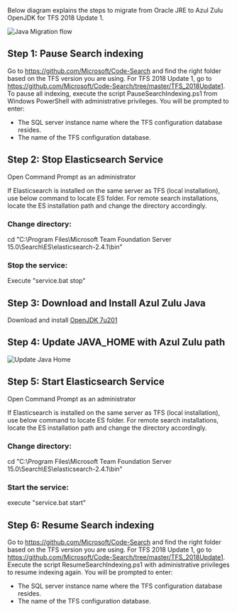 

Below diagram explains the steps to migrate from Oracle JRE to Azul Zulu OpenJDK for TFS 2018 Update 1.

![Java Migration flow](https://github.com/msftazdev/Code-Search/blob/msftazdev-patch-1/Java%20Migration/flow1.png)

## Step 1: Pause Search indexing
Go to https://github.com/Microsoft/Code-Search and find the right folder based on the TFS version you are using. For TFS 2018 Update 1, go to https://github.com/Microsoft/Code-Search/tree/master/TFS_2018Update1. To pause all indexing, execute the script PauseSearchIndexing.ps1 from Windows PowerShell with administrative privileges. You will be prompted to enter:

* The SQL server instance name where the TFS configuration database resides.
* The name of the TFS configuration database.

## Step 2: Stop Elasticsearch Service
Open Command Prompt as an administrator 

If Elasticsearch is installed on the same server as TFS (local installation), use below command to locate ES folder. For remote search installations, locate the ES installation path and change the directory accordingly.
### Change directory: 
cd "C:\Program Files\Microsoft Team Foundation Server 15.0\Search\ES\elasticsearch-2.4.1\bin"
### Stop the service:
Execute "service.bat stop"

## Step 3: Download and Install Azul Zulu Java 
Download and install [OpenJDK 7u201](https://cdn.azul.com/zulu/bin/zulu7.25.0.5-jdk7.0.201-win_x64.msi)

## Step 4: Update JAVA_HOME with Azul Zulu path
![Update Java Home](https://github.com/msftazdev/Code-Search/blob/msftazdev-patch-1/Java%20Migration/java_home.png)

## Step 5: Start Elasticsearch Service
Open Command Prompt as an administrator 

If Elasticsearch is installed on the same server as TFS (local installation), use below command to locate ES folder. For remote search installations, locate the ES installation path and change the directory accordingly.
### Change directory: 
cd "C:\Program Files\Microsoft Team Foundation Server 15.0\Search\ES\elasticsearch-2.4.1\bin"
### Start the service:
execute "service.bat start"

## Step 6: Resume Search indexing
Go to https://github.com/Microsoft/Code-Search and find the right folder based on the TFS version you are using. For TFS 2018 Update 1, go to https://github.com/Microsoft/Code-Search/tree/master/TFS_2018Update1. Execute the script ResumeSearchIndexing.ps1 with administrative privileges to resume indexing again. You will be prompted to enter:

* The SQL server instance name where the TFS configuration database resides.
* The name of the TFS configuration database.
